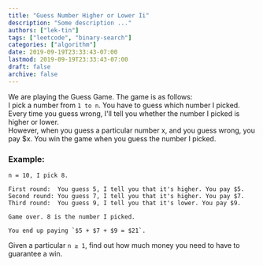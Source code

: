 ```yaml
---
title: "Guess Number Higher or Lower Ii"
description: "Some description ..."
authors: ["lek-tin"]
tags: ["leetcode", "binary-search"]
categories: ["algorithm"]
date: 2019-09-19T23:33:43-07:00
lastmod: 2019-09-19T23:33:43-07:00
draft: false
archive: false
---
```

We are playing the Guess Game. The game is as follows:  
I pick a number from `1 to n`. You have to guess which number I picked.  
Every time you guess wrong, I'll tell you whether the number I picked is higher or lower.  
However, when you guess a particular number x, and you guess wrong, you pay $x. You win the game when you guess the number I picked.  
### Example:
```
n = 10, I pick 8.

First round:  You guess 5, I tell you that it's higher. You pay $5.
Second round: You guess 7, I tell you that it's higher. You pay $7.
Third round:  You guess 9, I tell you that it's lower. You pay $9.

Game over. 8 is the number I picked.

You end up paying `$5 + $7 + $9 = $21`.
```
Given a particular `n ≥ 1`, find out how much money you need to have to guarantee a win.